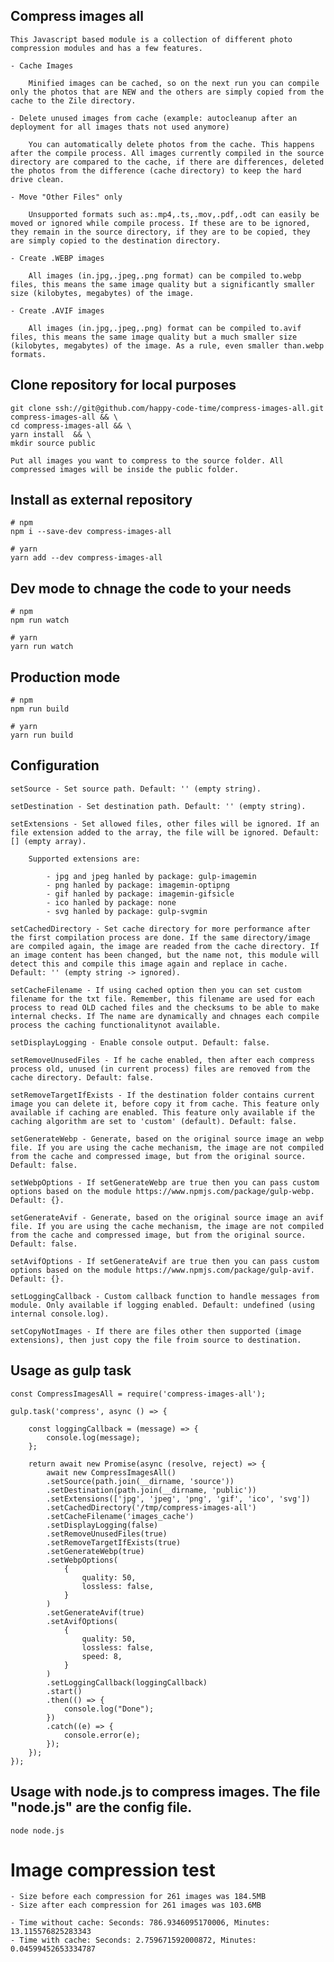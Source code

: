 ## Compress images all

    This Javascript based module is a collection of different photo compression modules and has a few features.
    
    - Cache Images

        Minified images can be cached, so on the next run you can compile only the photos that are NEW and the others are simply copied from the cache to the Zile directory.
    
    - Delete unused images from cache (example: autocleanup after an deployment for all images thats not used anymore)
    
        You can automatically delete photos from the cache. This happens after the compile process. All images currently compiled in the source directory are compared to the cache, if there are differences, deleted the photos from the difference (cache directory) to keep the hard drive clean.

    - Move "Other Files" only

        Unsupported formats such as:.mp4,.ts,.mov,.pdf,.odt can easily be moved or ignored while compile process. If these are to be ignored, they remain in the source directory, if they are to be copied, they are simply copied to the destination directory.

    - Create .WEBP images

        All images (in.jpg,.jpeg,.png format) can be compiled to.webp files, this means the same image quality but a significantly smaller size (kilobytes, megabytes) of the image.

    - Create .AVIF images

        All images (in.jpg,.jpeg,.png) format can be compiled to.avif files, this means the same image quality but a much smaller size (kilobytes, megabytes) of the image. As a rule, even smaller than.webp formats.

## Clone repository for local purposes

    git clone ssh://git@github.com/happy-code-time/compress-images-all.git compress-images-all && \
    cd compress-images-all && \
    yarn install  && \
    mkdir source public

    Put all images you want to compress to the source folder. All compressed images will be inside the public folder.

## Install as external repository

    # npm
    npm i --save-dev compress-images-all

    # yarn
    yarn add --dev compress-images-all

## Dev mode to chnage the code to your needs
    
    # npm
    npm run watch
    
    # yarn
    yarn run watch

## Production mode

    # npm 
    npm run build
    
    # yarn
    yarn run build

## Configuration

    setSource - Set source path. Default: '' (empty string).
    
    setDestination - Set destination path. Default: '' (empty string).
    
    setExtensions - Set allowed files, other files will be ignored. If an file extension added to the array, the file will be ignored. Default: [] (empty array).

        Supported extensions are: 
            
            - jpg and jpeg hanled by package: gulp-imagemin
            - png hanled by package: imagemin-optipng
            - gif hanled by package: imagemin-gifsicle
            - ico hanled by package: none
            - svg hanled by package: gulp-svgmin

    setCachedDirectory - Set cache directory for more performance after the first compilation process are done. If the same directory/image are compiled again, the image are readed from the cache directory. If an image content has been changed, but the name not, this module will detect this and compile this image again and replace in cache. Default: '' (empty string -> ignored).

    setCacheFilename - If using cached option then you can set custom filename for the txt file. Remember, this filename are used for each process to read OLD cached files and the checksums to be able to make internal checks. If The name are dynamically and chnages each compile process the caching functionalitynot available.

    setDisplayLogging - Enable console output. Default: false.

    setRemoveUnusedFiles - If he cache enabled, then after each compress process old, unused (in current process) files are removed from the cache directory. Default: false.

    setRemoveTargetIfExists - If the destination folder contains current image you can delete it, before copy it from cache. This feature only available if caching are enabled. This feature only available if the caching algorithm are set to 'custom' (default). Default: false.

    setGenerateWebp - Generate, based on the original source image an webp file. If you are using the cache mechanism, the image are not compiled from the cache and compressed image, but from the original source. Default: false.

    setWebpOptions - If setGenerateWebp are true then you can pass custom options based on the module https://www.npmjs.com/package/gulp-webp. Default: {}.

    setGenerateAvif - Generate, based on the original source image an avif file. If you are using the cache mechanism, the image are not compiled from the cache and compressed image, but from the original source. Default: false.

    setAvifOptions - If setGenerateAvif are true then you can pass custom options based on the module https://www.npmjs.com/package/gulp-avif. Default: {}.

    setLoggingCallback - Custom callback function to handle messages from module. Only available if logging enabled. Default: undefined (using internal console.log).

    setCopyNotImages - If there are files other then supported (image extensions), then just copy the file froim source to destination.

## Usage as gulp task

    const CompressImagesAll = require('compress-images-all');

    gulp.task('compress', async () => {
        
        const loggingCallback = (message) => {
            console.log(message);
        };

        return await new Promise(async (resolve, reject) => {
            await new CompressImagesAll()
            .setSource(path.join(__dirname, 'source'))
            .setDestination(path.join(__dirname, 'public'))
            .setExtensions(['jpg', 'jpeg', 'png', 'gif', 'ico', 'svg'])
            .setCachedDirectory('/tmp/compress-images-all')
            .setCacheFilename('images_cache')
            .setDisplayLogging(false)
            .setRemoveUnusedFiles(true)
            .setRemoveTargetIfExists(true)
            .setGenerateWebp(true)
            .setWebpOptions(
                {
                    quality: 50,
                    lossless: false,
                }
            )
            .setGenerateAvif(true)
            .setAvifOptions(
                {
                    quality: 50,
                    lossless: false,
                    speed: 8,
                }
            )
            .setLoggingCallback(loggingCallback)
            .start()
            .then(() => {
                console.log("Done");
            })
            .catch((e) => {
                console.error(e);
            });
        });
    });

## Usage with node.js to compress images. The file "node.js" are the config file.

    node node.js

# Image compression test

    - Size before each compression for 261 images was 184.5MB
    - Size after each compression for 261 images was 103.6MB

    - Time without cache: Seconds: 786.9346095170006, Minutes: 13.115576825283343
    - Time with cache: Seconds: 2.759671592000872, Minutes: 0.04599452653334787
